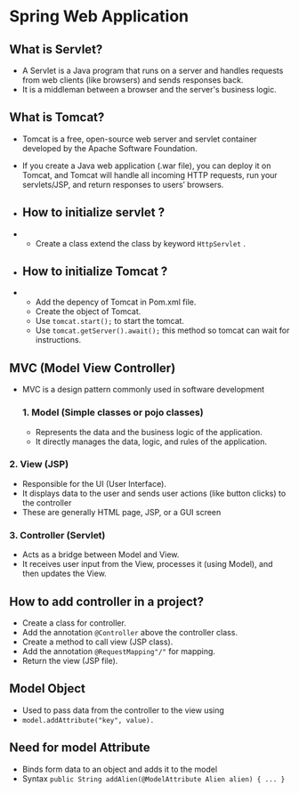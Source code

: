 # Spring Web Application


## What is Servlet?
- A Servlet is a Java program that runs on a server and handles requests from web clients (like browsers) and sends responses back.
-  It is a middleman between a browser and the server's business logic.

## What is Tomcat?
- Tomcat is a free, open-source web server and servlet container developed by the Apache Software Foundation.
- If you create a Java web application (.war file), you can deploy it on Tomcat, and Tomcat will handle all incoming HTTP requests, run your servlets/JSP, and return responses to users’ browsers.

- ## How to initialize servlet ?
- - Create a class extend the class by keyword  `HttpServlet` .
  

- ## How to initialize Tomcat ?
- - Add the depency of Tomcat in Pom.xml file.
  - Create the object of Tomcat.
  - Use `tomcat.start();` to start the tomcat.
  - Use `tomcat.getServer().await();` this method so tomcat can wait for instructions.


## MVC (Model View Controller)
- MVC is a design pattern commonly used in software development

  ### 1. Model (Simple classes or pojo classes)
  - Represents the data and the business logic of the application.
  - It directly manages the data, logic, and rules of the application.

### 2. View (JSP)
- Responsible for the UI (User Interface).
- It displays data to the user and sends user actions (like button clicks) to the controller
- These are generally HTML page, JSP, or a GUI screen

### 3. Controller (Servlet)
- Acts as a bridge between Model and View.
- It receives user input from the View, processes it (using Model), and then updates the View.

## How to add controller in a project?
- Create a class for controller.
- Add the annotation `@Controller` above the controller class.
- Create a method to call view (JSP class).
- Add the annotation `@RequestMapping"/"`  for mapping.
- Return the view (JSP file).

## Model Object
- Used to pass data from the controller to the view using
- `model.addAttribute("key", value).`

## Need for model Attribute
- Binds form data to an object and adds it to the model
- Syntax `public String addAlien(@ModelAttribute Alien alien) { ... }`
